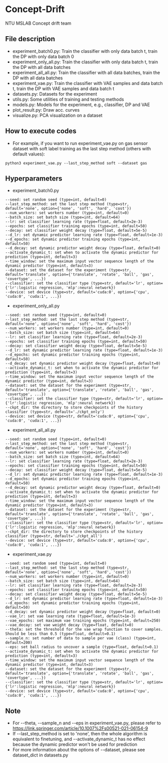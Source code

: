 # Concept-Drift
NTU MSLAB Concept drift team

## File description
* experiment_batch0.py: Train the classifier with only data batch t, train the DP with only data batch 0
* experiment_only_all.py: Train the classifier with only data batch t, train the DP with all data batches
* experiment_all_all.py: Train the classifier with all data batches, train the DP with all data batches
* experiment_vae.py: Train the classifier with VAE samples and data batch t, train the DP with VAE samples and data batch t  
* datasets.py: Datasets for the experiment  
* utils.py: Some utilities of training and testing methods  
* models.py: Models for the experiment, e.g., classifier, DP and VAE  
* plot_result.py: Draw acc. curves  
* visualize.py: PCA visualization on a dataset    

## How to execute codes
* For example, if you want to run experiment_vae.py on gas sensor dataset with soft label training as the last step method (others with default values):
```
python3 experiment_vae.py --last_step_method soft --dataset gas
```

## Hyperparameters
* experiment_batch0.py
```
--seed: set random seed (type=int, default=0)
--last_step_method: set the last step method (type=str, default='none', option={'none', 'soft', 'hard', 'cost'})
--num_workers: set workers number (type=int, default=0)
--batch_size: set batch size (type=int, default=64)
--lr: set classifier learning rate (type=float, default=2e-3)
--epochs: set classifier training epochs (type=int, default=50)
--decay: set classifier weight decay (type=float, default=5e-5)
--d_lr: set dynamic predictor learning rate (type=float, default=1e-3)
--d_epochs: set dynamic predictor training epochs (type=int, default=50)
--d_decay: set dynamic predictor weight decay (type=float, default=0)
--activate_dynamic_t: set when to activate the dynamic predictor for prediction (type=int, default=3)
--time_window: set the maximum input vector sequence length of the dynamic predictor (type=int, default=3)
--dataset: set the dataset for the experiment (type=str, default='translate', option={'translate', 'rotate', 'ball', 'gas', 'covertype', ...})
--classifier: set the classifier type (type=str, default='lr', option={'lr':logistic regression, 'mlp':neural network})
--device: set device (type=str, default='cuda:0', option={'cpu', 'cuda:0', 'cuda:1', ...})
```

* experiment_only_all.py
```
--seed: set random seed (type=int, default=0)
--last_step_method: set the last step method (type=str, default='none', option={'none', 'soft', 'hard', 'cost'})
--num_workers: set workers number (type=int, default=0)
--batch_size: set batch size (type=int, default=64)
--lr: set classifier learning rate (type=float, default=2e-3)
--epochs: set classifier training epochs (type=int, default=50)
--decay: set classifier weight decay (type=float, default=5e-5)
--d_lr: set dynamic predictor learning rate (type=float, default=1e-3)
--d_epochs: set dynamic predictor training epochs (type=int, default=50)
--d_decay: set dynamic predictor weight decay (type=float, default=0)
--activate_dynamic_t: set when to activate the dynamic predictor for prediction (type=int, default=3)
--time_window: set the maximum input vector sequence length of the dynamic predictor (type=int, default=3)
--dataset: set the dataset for the experiment (type=str, default='translate', option={'translate', 'rotate', 'ball', 'gas', 'covertype', ...})
--classifier: set the classifier type (type=str, default='lr', option={'lr':logistic regression, 'mlp':neural network})
--ckpt_dir: the directory to store checkpoints of the history classifier (type=str, default='./ckpt_only')
--device: set device (type=str, default='cuda:0', option={'cpu', 'cuda:0', 'cuda:1', ...})
```

* experiment_all_all.py
```
--seed: set random seed (type=int, default=0)
--last_step_method: set the last step method (type=str, default='none', option={'none', 'soft', 'hard', 'cost'})
--num_workers: set workers number (type=int, default=0)
--batch_size: set batch size (type=int, default=64)
--lr: set classifier learning rate (type=float, default=2e-3)
--epochs: set classifier training epochs (type=int, default=50)
--decay: set classifier weight decay (type=float, default=5e-5)
--d_lr: set dynamic predictor learning rate (type=float, default=1e-3)
--d_epochs: set dynamic predictor training epochs (type=int, default=50)
--d_decay: set dynamic predictor weight decay (type=float, default=0)
--activate_dynamic_t: set when to activate the dynamic predictor for prediction (type=int, default=3)
--time_window: set the maximum input vector sequence length of the dynamic predictor (type=int, default=3)
--dataset: set the dataset for the experiment (type=str, default='translate', option={'translate', 'rotate', 'ball', 'gas', 'covertype', ...})
--classifier: set the classifier type (type=str, default='lr', option={'lr':logistic regression, 'mlp':neural network})
--ckpt_dir: the directory to store checkpoints of the history classifier (type=str, default='./ckpt_all')
--device: set device (type=str, default='cuda:0', option={'cpu', 'cuda:0', 'cuda:1', ...})
```

* experiment_vae.py
```
--seed: set random seed (type=int, default=0)
--last_step_method: set the last step method (type=str, default='none', option={'none', 'soft', 'hard', 'cost'})
--num_workers: set workers number (type=int, default=0)
--batch_size: set batch size (type=int, default=64)
--lr: set classifier learning rate (type=float, default=2e-3)
--epochs: set classifier training epochs (type=int, default=50)
--decay: set classifier weight decay (type=float, default=5e-5)
--d_lr: set dynamic predictor learning rate (type=float, default=1e-3)
--d_epochs: set dynamic predictor training epochs (type=int, default=50)
--d_decay: set dynamic predictor weight decay (type=float, default=0)
--vae_lr: set vae learning rate (type=float, default=1e-3)
--vae_epochs: set maximum vae training epochs (type=int, default=250)
--vae_decay: set vae weight decay (type=float, default=0)
--theta: set the threshold for the vae wrap function to cover samples. Should be less than 0.5 (type=float, default=0.1)
--sample_n: set number of data to sample per vae (class) (type=int, default=200)
--eps: set ball radius to uncover a sample (type=float, default=0.1)
--activate_dynamic_t: set when to activate the dynamic predictor for prediction (type=int, default=3)
--time_window: set the maximum input vector sequence length of the dynamic predictor (type=int, default=3)
--dataset: set the dataset for the experiment (type=str, default='translate', option={'translate', 'rotate', 'ball', 'gas', 'covertype', ...})
--classifier: set the classifier type (type=str, default='lr', option={'lr':logistic regression, 'mlp':neural network})
--device: set device (type=str, default='cuda:0', option={'cpu', 'cuda:0', 'cuda:1', ...})
```

## Note
* For --theta, --sample_n and --eps in experiment_vae.py, please refer to https://link.springer.com/article/10.1007%2Fs00521-021-06154-9
* If --last_step_method is set to 'none', then the whole algorithm is equivalent to finetuning, and --activate_dynamic_t has no effect because the dynamic predictor won't be used for prediction
* For more information about the options of --dataset, please see dataset_dict in datasets.py